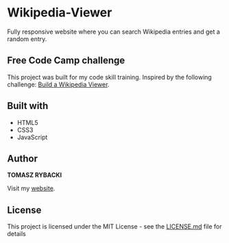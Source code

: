 # Wikipedia-Viewer

Fully responsive website where you can search Wikipedia entries and get a random entry.

## Free Code Camp challenge

This project was built for my code skill training. Inspired by the following challenge: [Build a Wikipedia Viewer](https://www.freecodecamp.org/challenges/build-a-wikipedia-viewer).

## Built with

* HTML5
* CSS3
* JavaScript

## Author

__TOMASZ RYBACKI__

Visit my [website](http://tomasz-rybacki.pl).

## License

This project is licensed under the MIT License - see the [LICENSE.md](LICENSE.md) file for details
